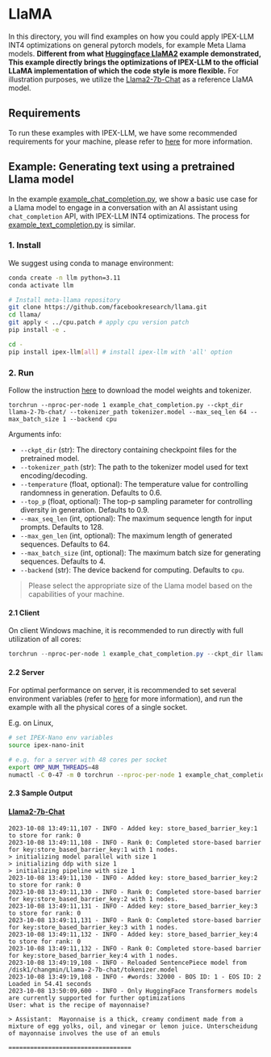# LlaMA

In this directory, you will find examples on how you could apply IPEX-LLM INT4 optimizations on general pytorch models, for example Meta Llama models. **Different from what [Huggingface LlaMA2](../llama2/) example demonstrated, This example directly brings the optimizations of IPEX-LLM to the official LLaMA implementation of which the code style is more flexible.** For illustration purposes, we utilize the [Llama2-7b-Chat](https://ai.meta.com/llama/) as a reference LlaMA model.

## Requirements
To run these examples with IPEX-LLM, we have some recommended requirements for your machine, please refer to [here](../README.md#recommended-requirements) for more information.

## Example: Generating text using a pretrained Llama model
In the example [example_chat_completion.py](./example_chat_completion.py), we show a basic use case for a Llama model to engage in a conversation with an AI assistant using `chat_completion` API, with IPEX-LLM INT4 optimizations. The process for [example_text_completion.py](./example_text_completion.py) is similar.
### 1. Install
We suggest using conda to manage environment:
```bash
conda create -n llm python=3.11
conda activate llm

# Install meta-llama repository
git clone https://github.com/facebookresearch/llama.git
cd llama/
git apply < ../cpu.patch # apply cpu version patch
pip install -e .

cd -
pip install ipex-llm[all] # install ipex-llm with 'all' option
```

### 2. Run
Follow the instruction [here](https://github.com/facebookresearch/llama#download) to download the model weights and tokenizer.
```
torchrun --nproc-per-node 1 example_chat_completion.py --ckpt_dir llama-2-7b-chat/ --tokenizer_path tokenizer.model --max_seq_len 64 --max_batch_size 1 --backend cpu
```

Arguments info:
- `--ckpt_dir` (str): The directory containing checkpoint files for the pretrained model.
- `--tokenizer_path` (str): The path to the tokenizer model used for text encoding/decoding.
- `--temperature` (float, optional): The temperature value for controlling randomness in generation.
    Defaults to 0.6.
- `--top_p` (float, optional): The top-p sampling parameter for controlling diversity in generation.
    Defaults to 0.9.
- `--max_seq_len` (int, optional): The maximum sequence length for input prompts. Defaults to 128.
- `--max_gen_len` (int, optional): The maximum length of generated sequences. Defaults to 64.
- `--max_batch_size` (int, optional): The maximum batch size for generating sequences. Defaults to 4.
- `--backend` (str): The device backend for computing. Defaults to `cpu`.

> Please select the appropriate size of the Llama model based on the capabilities of your machine.


#### 2.1 Client
On client Windows machine, it is recommended to run directly with full utilization of all cores:
```powershell
torchrun --nproc-per-node 1 example_chat_completion.py --ckpt_dir llama-2-7b-chat/ --tokenizer_path tokenizer.model --max_seq_len 64 --max_batch_size 1 --backend cpu
```

#### 2.2 Server
For optimal performance on server, it is recommended to set several environment variables (refer to [here](../README.md#best-known-configuration-on-linux) for more information), and run the example with all the physical cores of a single socket.

E.g. on Linux,
```bash
# set IPEX-Nano env variables
source ipex-nano-init

# e.g. for a server with 48 cores per socket
export OMP_NUM_THREADS=48
numactl -C 0-47 -m 0 torchrun --nproc-per-node 1 example_chat_completion.py --ckpt_dir llama-2-7b-chat/ --tokenizer_path tokenizer.model --max_seq_len 64 --max_batch_size 1 --backend cpu
```

#### 2.3 Sample Output
#### [Llama2-7b-Chat](https://ai.meta.com/llama/)

```log
2023-10-08 13:49:11,107 - INFO - Added key: store_based_barrier_key:1 to store for rank: 0
2023-10-08 13:49:11,108 - INFO - Rank 0: Completed store-based barrier for key:store_based_barrier_key:1 with 1 nodes.
> initializing model parallel with size 1
> initializing ddp with size 1
> initializing pipeline with size 1
2023-10-08 13:49:11,130 - INFO - Added key: store_based_barrier_key:2 to store for rank: 0
2023-10-08 13:49:11,130 - INFO - Rank 0: Completed store-based barrier for key:store_based_barrier_key:2 with 1 nodes.
2023-10-08 13:49:11,131 - INFO - Added key: store_based_barrier_key:3 to store for rank: 0
2023-10-08 13:49:11,131 - INFO - Rank 0: Completed store-based barrier for key:store_based_barrier_key:3 with 1 nodes.
2023-10-08 13:49:11,132 - INFO - Added key: store_based_barrier_key:4 to store for rank: 0
2023-10-08 13:49:11,132 - INFO - Rank 0: Completed store-based barrier for key:store_based_barrier_key:4 with 1 nodes.
2023-10-08 13:49:19,108 - INFO - Reloaded SentencePiece model from /disk1/changmin/Llama-2-7b-chat/tokenizer.model
2023-10-08 13:49:19,108 - INFO - #words: 32000 - BOS ID: 1 - EOS ID: 2
Loaded in 54.41 seconds
2023-10-08 13:50:09,600 - INFO - Only HuggingFace Transformers models are currently supported for further optimizations
User: what is the recipe of mayonnaise?

> Assistant:  Mayonnaise is a thick, creamy condiment made from a mixture of egg yolks, oil, and vinegar or lemon juice. Unterscheidung of mayonnaise involves the use of an emuls

==================================
```
